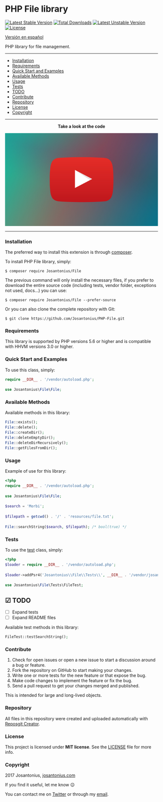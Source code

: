 # PHP File library

[![Latest Stable Version](https://poser.pugx.org/josantonius/file/v/stable)](https://packagist.org/packages/josantonius/file) [![Total Downloads](https://poser.pugx.org/josantonius/file/downloads)](https://packagist.org/packages/josantonius/file) [![Latest Unstable Version](https://poser.pugx.org/josantonius/file/v/unstable)](https://packagist.org/packages/josantonius/file) [![License](https://poser.pugx.org/josantonius/file/license)](https://packagist.org/packages/josantonius/file)

[Versión en español](README-ES.md)

PHP library for file management.

---

- [Installation](#installation)
- [Requirements](#requirements)
- [Quick Start and Examples](#quick-start-and-examples)
- [Available Methods](#available-methods)
- [Usage](#usage)
- [Tests](#tests)
- [TODO](#-todo)
- [Contribute](#contribute)
- [Repository](#repository)
- [License](#license)
- [Copyright](#copyright)

---

<p align="center"><strong>Take a look at the code</strong></p>

<p align="center">
  <a href="https://youtu.be/DNsyo9iVPq8" title="Take a look at the code">
  	<img src="https://raw.githubusercontent.com/Josantonius/PHP-Algorithm/master/resources/youtube-thumbnail.jpg">
  </a>
</p>

---

### Installation

The preferred way to install this extension is through [composer](http://getcomposer.org/download/).

To install PHP File library, simply:

    $ composer require Josantonius/File

The previous command will only install the necessary files, if you prefer to download the entire source code (including tests, vendor folder, exceptions not used, docs...) you can use:

    $ composer require Josantonius/File --prefer-source

Or you can also clone the complete repository with Git:

	$ git clone https://github.com/Josantonius/PHP-File.git

### Requirements

This library is supported by PHP versions 5.6 or higher and is compatible with HHVM versions 3.0 or higher.

### Quick Start and Examples

To use this class, simply:

```php
require __DIR__ . '/vendor/autoload.php';

use Josantonius\File\File;
```
### Available Methods

Available methods in this library:

```php
File::exists();
File::delete();
File::createDir();
File::deleteEmptyDir();
File::deleteDirRecursively();
File::getFilesFromDir();
```
### Usage

Example of use for this library:

```php
<?php
require __DIR__ . '/vendor/autoload.php';

use Josantonius\File\File;

$search = 'Morbi';

$filepath = getcwd() . '/' . 'resources/file.txt';

File::searchString($search, $filepath); /* bool(true) */
```

### Tests 

To use the [test](tests) class, simply:

```php
<?php
$loader = require __DIR__ . '/vendor/autoload.php';

$loader->addPsr4('Josantonius\\File\\Tests\\', __DIR__ . '/vendor/josantonius/file/tests');

use Josantonius\File\Tests\FileTest;

```

## ☑ TODO

- [ ] Expand tests
- [ ] Expand README files

Available test methods in this library:

```php
FileTest::testSearchString();
```

### Contribute
1. Check for open issues or open a new issue to start a discussion around a bug or feature.
1. Fork the repository on GitHub to start making your changes.
1. Write one or more tests for the new feature or that expose the bug.
1. Make code changes to implement the feature or fix the bug.
1. Send a pull request to get your changes merged and published.

This is intended for large and long-lived objects.

### Repository

All files in this repository were created and uploaded automatically with [Reposgit Creator](https://github.com/Josantonius/BASH-Reposgit).

### License

This project is licensed under **MIT license**. See the [LICENSE](LICENSE) file for more info.

### Copyright

2017 Josantonius, [josantonius.com](https://josantonius.com/)

If you find it useful, let me know :wink:

You can contact me on [Twitter](https://twitter.com/Josantonius) or through my [email](mailto:hello@josantonius.com).